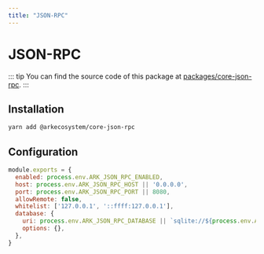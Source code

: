 ```yaml
---
title: "JSON-RPC"
---
```


# JSON-RPC

::: tip
You can find the source code of this package at [packages/core-json-rpc](https://github.com/ArkEcosystem/core/tree/develop/packages/core-json-rpc).
:::

## Installation

```bash
yarn add @arkecosystem/core-json-rpc
```

## Configuration

```js
module.exports = {
  enabled: process.env.ARK_JSON_RPC_ENABLED,
  host: process.env.ARK_JSON_RPC_HOST || '0.0.0.0',
  port: process.env.ARK_JSON_RPC_PORT || 8080,
  allowRemote: false,
  whitelist: ['127.0.0.1', '::ffff:127.0.0.1'],
  database: {
    uri: process.env.ARK_JSON_RPC_DATABASE || `sqlite://${process.env.ARK_PATH_DATA}/database/json-rpc.sqlite`,
    options: {},
  },
}

```
